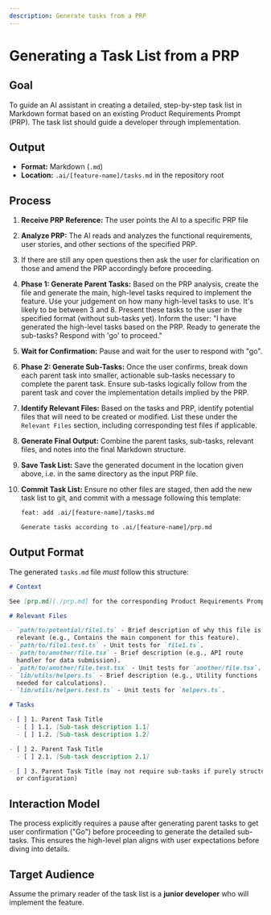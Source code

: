 ```yaml
---
description: Generate tasks from a PRP
---
```

# Generating a Task List from a PRP

## Goal

To guide an AI assistant in creating a detailed, step-by-step task list in
Markdown format based on an existing Product Requirements Prompt (PRP). The
task list should guide a developer through implementation.

## Output

- **Format:** Markdown (`.md`)
- **Location:** `.ai/[feature-name]/tasks.md` in the repository root

## Process

1.  **Receive PRP Reference:** The user points the AI to a specific PRP file
2.  **Analyze PRP:** The AI reads and analyzes the functional requirements,
    user stories, and other sections of the specified PRP.
3.  If there are still any open questions then ask the user for clarification
    on those and amend the PRP accordingly before proceeding.
4.  **Phase 1: Generate Parent Tasks:** Based on the PRP analysis, create
    the file and generate the main, high-level tasks required to implement
    the feature. Use your judgement on how many high-level tasks to use.
    It's likely to be between 3 and 8. Present these tasks to the user in the
    specified format (without sub-tasks yet). Inform the user: "I have
    generated the high-level tasks based on the PRP. Ready to generate the
    sub-tasks? Respond with 'go' to proceed."
5.  **Wait for Confirmation:** Pause and wait for the user to respond with
    "go".
6.  **Phase 2: Generate Sub-Tasks:** Once the user confirms, break down
    each parent task into smaller, actionable sub-tasks necessary to
    complete the parent task. Ensure sub-tasks logically follow from the
    parent task and cover the implementation details implied by the PRP.
7.  **Identify Relevant Files:** Based on the tasks and PRP, identify
    potential files that will need to be created or modified. List these
    under the `Relevant Files` section, including corresponding test files
    if applicable.
8.  **Generate Final Output:** Combine the parent tasks, sub-tasks, relevant
    files, and notes into the final Markdown structure.
9.  **Save Task List:** Save the generated document in the location given
    above, i.e. in the same directory as the input PRP file.
10. **Commit Task List:** Ensure no other files are staged, then add the
    new task list to git, and commit with a message following this template:

    ```txt
    feat: add .ai/[feature-name]/tasks.md

    Generate tasks according to .ai/[feature-name]/prp.md
    ```

## Output Format

The generated `tasks.md` file _must_ follow this structure:

```markdown
# Context

See [prp.md][./prp.md] for the corresponding Product Requirements Prompt.

# Relevant Files

- `path/to/potential/file1.ts` - Brief description of why this file is
  relevant (e.g., Contains the main component for this feature).
- `path/to/file1.test.ts` - Unit tests for `file1.ts`.
- `path/to/another/file.tsx` - Brief description (e.g., API route
  handler for data submission).
- `path/to/another/file.test.tsx` - Unit tests for `another/file.tsx`.
- `lib/utils/helpers.ts` - Brief description (e.g., Utility functions
  needed for calculations).
- `lib/utils/helpers.test.ts` - Unit tests for `helpers.ts`.

# Tasks

- [ ] 1. Parent Task Title
  - [ ] 1.1. [Sub-task description 1.1]
  - [ ] 1.2. [Sub-task description 1.2]

- [ ] 2. Parent Task Title
  - [ ] 2.1. [Sub-task description 2.1]

- [ ] 3. Parent Task Title (may not require sub-tasks if purely structural
  or configuration)
```

## Interaction Model

The process explicitly requires a pause after generating parent tasks to get
user confirmation ("Go") before proceeding to generate the detailed
sub-tasks. This ensures the high-level plan aligns with user expectations
before diving into details.

## Target Audience

Assume the primary reader of the task list is a **junior developer** who
will implement the feature.
